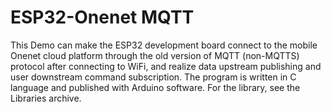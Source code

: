 # ESP32-Onenet MQTT
This Demo can make the ESP32 development board connect to the mobile Onenet cloud platform through the old version of MQTT (non-MQTTS) protocol after connecting to WiFi, and realize data upstream publishing and user downstream command subscription. The program is written in C language and published with Arduino software. For the library, see the Libraries archive.
